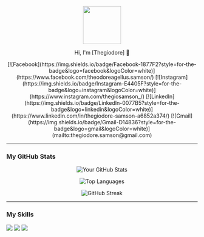 <p align="center">
  <img src="https://media4.giphy.com/media/v1.Y2lkPTc5MGI3NjExcHZlcGM3a2NqZDRkZW1ocHB0c3plamJ2eXRoZXltdGliamh2dzcyYSZlcD12MV9pbnRlcm5hbF9naWZfYnlfaWQmY3Q9Zw/JqmupuTVZYaQX5s094/giphy.gif" width="100"/>
</p>
<p align="center">
Hi, I'm [Thegiodore] 👋
</p>


<div align="center">
  [![Facebook](https://img.shields.io/badge/Facebook-1877F2?style=for-the-badge&logo=facebook&logoColor=white)](https://www.facebook.com/theodoreagellus.samson/)
  [![Instagram](https://img.shields.io/badge/Instagram-E4405F?style=for-the-badge&logo=instagram&logoColor=white)](https://www.instagram.com/thegiosamson_/)
  [![LinkedIn](https://img.shields.io/badge/LinkedIn-0077B5?style=for-the-badge&logo=linkedin&logoColor=white)](https://www.linkedin.com/in/thegiodore-samson-a6852a374/)
  [![Gmail](https://img.shields.io/badge/Gmail-D14836?style=for-the-badge&logo=gmail&logoColor=white)](mailto:thegiodore.samson@gmail.com)
</div>


---

### My GitHub Stats

<p align="center">
  <img src="https://github-readme-stats.vercel.app/api?username=Thegiodore&show_icons=true&theme=vue-dark&count_private=true" alt="Your GitHub Stats" />
</p>
<p align="center">
  <img src="https://github-readme-stats.vercel.app/api/top-langs/?username=Thegiodore&layout=compact&theme=vue-dark" alt="Top Languages" />
</p>
<p align="center">
  <img src="https://streak-stats.demolab.com/?user=Thegiodore&theme=dark" alt="GitHub Streak" />
</p>

---

### My Skills

<p>
  <img src="https://img.shields.io/badge/python-3670A0?style=for-the-badge&logo=python&logoColor=ffdd54" />
  <img src="https://img.shields.io/badge/django-092E20?style=for-the-badge&logo=django&logoColor=white" />
  <img src="https://img.shields.io/badge/react-61DAFB?style=for-the-badge&logo=react&logoColor=white" />
</p>
